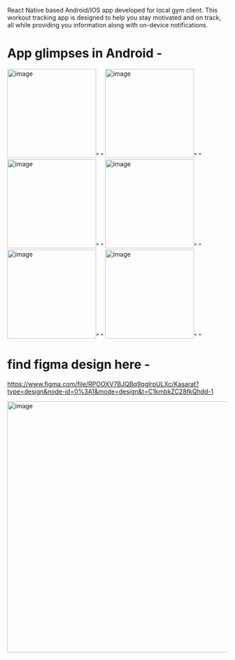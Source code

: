 React Native based Android/IOS app developed for local gym client. This workout tracking app is designed to help you stay motivated and on track, all while providing you information along with on-device notifications.

# App glimpses in Android -
<img width="203" alt="image" src="https://github.com/nikhilnagargit/workout-app/assets/44896376/9fb7eae8-3f80-4ff8-8786-a508f2dc218c">"  "
<img width="203" alt="image" src="https://github.com/nikhilnagargit/workout-app/assets/44896376/9c535f78-8eaf-4cfb-a667-4a1f96f9077d">"  "
<img width="203" alt="image" src="https://github.com/nikhilnagargit/workout-app/assets/44896376/0893fcb3-e6f8-458a-a2d1-1870ff4dc2ff">"  "
<img width="203" alt="image" src="https://github.com/nikhilnagargit/workout-app/assets/44896376/b3072a2e-bf77-4f74-ad04-67142a37d8dd">"  "
<img width="203" alt="image" src="https://github.com/nikhilnagargit/workout-app/assets/44896376/60c47056-0b8b-4aad-b195-82a7104636d6">"  "
<img width="203" alt="image" src="https://github.com/nikhilnagargit/workout-app/assets/44896376/da4246aa-4ad8-4e19-a92a-1aea5f4029b5">"  "




# find figma design here - 
https://www.figma.com/file/RPOOXV7BJQBq9qgIrpULXc/Kasarat?type=design&node-id=0%3A1&mode=design&t=C1kmbkZC28fkQhdd-1

<img width="573" alt="image" src="https://github.com/nikhilnagargit/workout-app/assets/44896376/29df6857-1a7b-446e-bf8c-34394c1c0e17">

